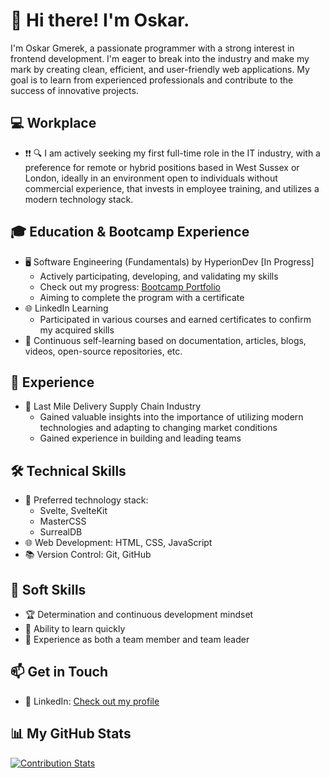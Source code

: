 # 👋 Hi there! I'm Oskar.

I'm Oskar Gmerek, a passionate programmer with a strong interest in frontend development. I'm eager to break into the industry and make my mark by creating clean, efficient, and user-friendly web applications. My goal is to learn from experienced professionals and contribute to the success of innovative projects.

## 💻 Workplace 

- ❗️❗️ 🔍 I am actively seeking my first full-time role in the IT industry, with a preference for remote or hybrid positions based in West Sussex or London, ideally in an environment open to individuals without commercial experience, that invests in employee training, and utilizes a modern technology stack.

## 🎓 Education & Bootcamp Experience

- 🖥️ Software Engineering (Fundamentals) by HyperionDev [In Progress]
  - Actively participating, developing, and validating my skills
  - Check out my progress: [Bootcamp Portfolio](https://www.hyperiondev.com/portfolio/135562/)
  - Aiming to complete the program with a certificate
- 🌐 LinkedIn Learning
  - Participated in various courses and earned certificates to confirm my acquired skills
- 🦉 Continuous self-learning based on documentation, articles, blogs, videos, open-source repositories, etc.

## 💼 Experience

- 🚚 Last Mile Delivery Supply Chain Industry
  - Gained valuable insights into the importance of utilizing modern technologies and adapting to changing market conditions
  - Gained experience in building and leading teams

## 🛠️ Technical Skills

- 🌟 Preferred technology stack:
  - Svelte, SvelteKit
  - MasterCSS
  - SurrealDB
- 🌐 Web Development: HTML, CSS, JavaScript
- 📚 Version Control: Git, GitHub

## 🌟 Soft Skills

- 🏆 Determination and continuous development mindset
- 🌱 Ability to learn quickly
- 🤝 Experience as both a team member and team leader

## 📫 Get in Touch

- 💼 LinkedIn: [Check out my profile](https://www.linkedin.com/in/oskar-gmerek)


## 📊 My GitHub Stats
[![Contribution Stats](https://github-contribution-stats.vercel.app/api/?username=oskar-gmerek)](https://github.com/LordDashMe/github-contribution-stats/)


